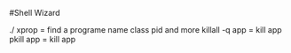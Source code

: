 #Shell Wizard

./
xprop = find a programe name class pid and more
killall -q app = kill app
pkill app = kill app
